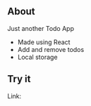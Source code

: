 ## About
Just another Todo App

- Made using React
- Add and remove todos
- Local storage

## Try it
Link: